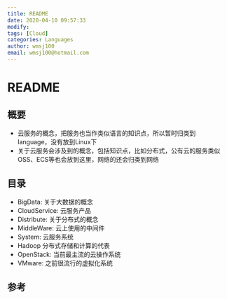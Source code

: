 ```yaml
---
title: README
date: 2020-04-10 09:57:33
modify: 
tags: [Cloud]
categories: Languages
author: wmsj100
email: wmsj100@hotmail.com
---
```


# README

## 概要

- 云服务的概念，把服务也当作类似语言的知识点，所以暂时归类到language，没有放到Linux下
- 关于云服务会涉及到的概念，包括知识点，比如分布式，公有云的服务类似OSS、ECS等也会放到这里，网络的还会归类到网络

## 目录

- BigData: 关于大数据的概念
- CloudService: 云服务产品
- Distribute: 关于分布式的概念
- MiddleWare: 云上使用的中间件
- System: 云服务系统
- Hadoop 分布式存储和计算的代表
- OpenStack: 当前最主流的云操作系统
- VMware: 之前很流行的虚拟化系统

## 参考

